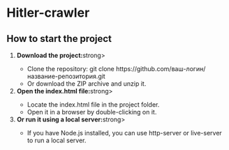 <h1>Hitler-crawler</h1>
<h2>How to start the project</h2>
<ol>
  <li><strong>Download the project:</strong>strong></li>
    <ul>
      <li>Clone the repository: git clone https://github.com/ваш-логин/название-репозитория.git</li>
       <li>Or download the ZIP archive and unzip it.</li>
    </ul>
  <li><strong>Open the index.html file:</strong>strong></li>
  <ul>
    <li>Locate the index.html file in the project folder.</li>
    <li>Open it in a browser by double-clicking on it.</li>
  </ul>
  <li><strong>Or run it using a local server:</strong>strong></li>
   <ul>
     <li>If you have Node.js installed, you can use http-server or live-server to run a local server.</li>
  </ul>

</ol>
